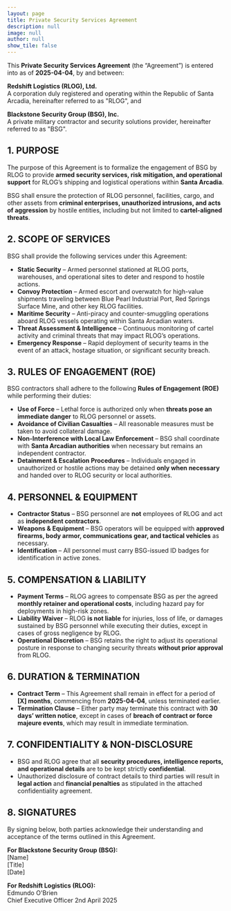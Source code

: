 ```yaml
---
layout: page
title: Private Security Services Agreement
description: null
image: null
author: null
show_tile: false
--- 
```


This **Private Security Services Agreement** (the “Agreement”) is entered into as of **2025-04-04**, by and between:  

**Redshift Logistics (RLOG), Ltd.**  
A corporation duly registered and operating within the Republic of Santa Arcadia, hereinafter referred to as "RLOG", and  

**Blackstone Security Group (BSG), Inc.**  
A private military contractor and security solutions provider, hereinafter referred to as "BSG".  

## 1. PURPOSE  

The purpose of this Agreement is to formalize the engagement of BSG by RLOG to provide **armed security services, risk mitigation, and operational support** for RLOG’s shipping and logistical operations within **Santa Arcadia**.  

BSG shall ensure the protection of RLOG personnel, facilities, cargo, and other assets from **criminal enterprises, unauthorized intrusions, and acts of aggression** by hostile entities, including but not limited to **cartel-aligned threats**.  

## 2. SCOPE OF SERVICES  

BSG shall provide the following services under this Agreement:  

- **Static Security** – Armed personnel stationed at RLOG ports, warehouses, and operational sites to deter and respond to hostile actions.  
- **Convoy Protection** – Armed escort and overwatch for high-value shipments traveling between Blue Pearl Industrial Port, Red Springs Surface Mine, and other key RLOG facilities.  
- **Maritime Security** – Anti-piracy and counter-smuggling operations aboard RLOG vessels operating within Santa Arcadian waters.  
- **Threat Assessment & Intelligence** – Continuous monitoring of cartel activity and criminal threats that may impact RLOG’s operations.  
- **Emergency Response** – Rapid deployment of security teams in the event of an attack, hostage situation, or significant security breach.  

## 3. RULES OF ENGAGEMENT (ROE)  

BSG contractors shall adhere to the following **Rules of Engagement (ROE)** while performing their duties:  

- **Use of Force** – Lethal force is authorized only when **threats pose an immediate danger** to RLOG personnel or assets.  
- **Avoidance of Civilian Casualties** – All reasonable measures must be taken to avoid collateral damage.  
- **Non-Interference with Local Law Enforcement** – BSG shall coordinate with **Santa Arcadian authorities** when necessary but remains an independent contractor.  
- **Detainment & Escalation Procedures** – Individuals engaged in unauthorized or hostile actions may be detained **only when necessary** and handed over to RLOG security or local authorities.  

## 4. PERSONNEL & EQUIPMENT  

- **Contractor Status** – BSG personnel are **not** employees of RLOG and act as **independent contractors**.  
- **Weapons & Equipment** – BSG operators will be equipped with **approved firearms, body armor, communications gear, and tactical vehicles** as necessary.  
- **Identification** – All personnel must carry BSG-issued ID badges for identification in active zones.  

## 5. COMPENSATION & LIABILITY  

- **Payment Terms** – RLOG agrees to compensate BSG as per the agreed **monthly retainer and operational costs**, including hazard pay for deployments in high-risk zones.  
- **Liability Waiver** – RLOG **is not liable** for injuries, loss of life, or damages sustained by BSG personnel while executing their duties, except in cases of gross negligence by RLOG.  
- **Operational Discretion** – BSG retains the right to adjust its operational posture in response to changing security threats **without prior approval** from RLOG.  

## 6. DURATION & TERMINATION  

- **Contract Term** – This Agreement shall remain in effect for a period of **[X] months**, commencing from **2025-04-04**, unless terminated earlier.  
- **Termination Clause** – Either party may terminate this contract with **30 days’ written notice**, except in cases of **breach of contract or force majeure events**, which may result in immediate termination.  

## 7. CONFIDENTIALITY & NON-DISCLOSURE  

- BSG and RLOG agree that all **security procedures, intelligence reports, and operational details** are to be kept strictly **confidential**.  
- Unauthorized disclosure of contract details to third parties will result in **legal action** and **financial penalties** as stipulated in the attached confidentiality agreement.  

## 8. SIGNATURES  

By signing below, both parties acknowledge their understanding and acceptance of the terms outlined in this Agreement.  

**For Blackstone Security Group (BSG):**  
[Name]  
[Title]  
[Date]  

**For Redshift Logistics (RLOG):**  
Edmundo O'Brien  
Chief Executive Officer 
2nd April 2025
